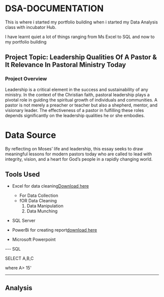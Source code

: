 # DSA-DOCUMENTATION
This is where i started  my portfolio building when i started my Data Analysis class with incubator Hub.

I have learnt quiet a lot of things ranging from Ms Excel to SQL and now to my portfolio building

## Project Topic: Leadership Qualities Of A Pastor & It Relevance In Pastoral Ministry Today

### Project Overview
Leadership is a critical element in the success and sustainability of any ministry. In the context of the Christian faith, pastoral leadership plays a pivotal role in guiding the spiritual growth of individuals and communities. A pastor is not merely a preacher or teacher but also a shepherd, mentor, and visionary leader. The effectiveness of a pastor in fulfilling these roles depends significantly on the leadership qualities he or she embodies.

# Data Source
By reflecting on Moses’ life and leadership, this essay seeks to draw meaningful lessons for modern pastors today who are called to lead with integrity, vision, and a heart for God’s people in a rapidly changing world.

## Tools Used

- Excel for data cleaning[Download here](https://www.microsoft.com)
   - For Data Collection
   - fOR Data Cleaning
      1. Data Manipulation
      2. Data Munching
  
- SQL Server
- PowerBi for creating report[download here](https://www.microsoft.com/en-us/power-platform/products/power-bi/desktop)
- Microsoft Powerpoint

--- SQL

SELECT A,B,C

where A> 15'

---

## Analysis















